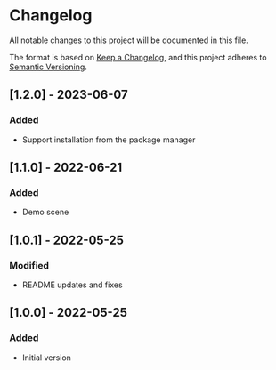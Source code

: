 # Changelog

All notable changes to this project will be documented in this file.

The format is based on [Keep a Changelog](https://keepachangelog.com/en/1.0.0/),
and this project adheres to [Semantic Versioning](https://semver.org/spec/v2.0.0.html).

## [1.2.0] - 2023-06-07

### Added

- Support installation from the package manager

## [1.1.0] - 2022-06-21

### Added

- Demo scene

## [1.0.1] - 2022-05-25

### Modified

- README updates and fixes

## [1.0.0] - 2022-05-25

### Added

- Initial version
